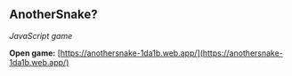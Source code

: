 ## AnotherSnake?

*JavaScript game*

**Open game:**
[https://anothersnake-1da1b.web.app/](https://anothersnake-1da1b.web.app/)